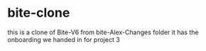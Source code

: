 # bite-clone
this is a clone of Bite-V6 from bite-Alex-Changes folder
it has the onboarding we handed in for project 3
